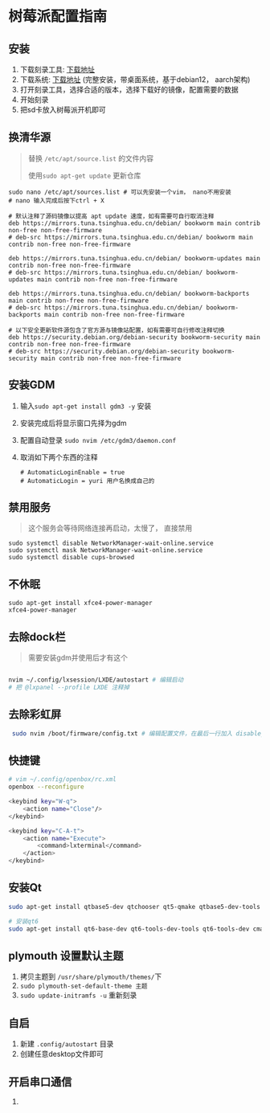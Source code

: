 # 树莓派配置指南

## 安装

1. 下载刻录工具: [下载地址](https://www.raspberrypi.com/software/)
2. 下载系统: [下载地址](https://downloads.raspberrypi.com/raspios_arm64/images/raspios_arm64-2024-07-04/2024-07-04-raspios-bookworm-arm64.img.xz) (完整安装，带桌面系统，基于debian12， aarch架构)
3. 打开刻录工具，选择合适的版本，选择下载好的镜像，配置需要的数据
4. 开始刻录
5. 把sd卡放入树莓派开机即可

## 换清华源

> 替换 `/etc/apt/source.list` 的文件内容
>
> 使用`sudo apt-get update` 更新仓库

```shell
sudo nano /etc/apt/sources.list # 可以先安装一个vim， nano不用安装
# nano 输入完成后按下ctrl + X 

# 默认注释了源码镜像以提高 apt update 速度，如有需要可自行取消注释
deb https://mirrors.tuna.tsinghua.edu.cn/debian/ bookworm main contrib non-free non-free-firmware
# deb-src https://mirrors.tuna.tsinghua.edu.cn/debian/ bookworm main contrib non-free non-free-firmware

deb https://mirrors.tuna.tsinghua.edu.cn/debian/ bookworm-updates main contrib non-free non-free-firmware
# deb-src https://mirrors.tuna.tsinghua.edu.cn/debian/ bookworm-updates main contrib non-free non-free-firmware

deb https://mirrors.tuna.tsinghua.edu.cn/debian/ bookworm-backports main contrib non-free non-free-firmware
# deb-src https://mirrors.tuna.tsinghua.edu.cn/debian/ bookworm-backports main contrib non-free non-free-firmware

# 以下安全更新软件源包含了官方源与镜像站配置，如有需要可自行修改注释切换
deb https://security.debian.org/debian-security bookworm-security main contrib non-free non-free-firmware
# deb-src https://security.debian.org/debian-security bookworm-security main contrib non-free non-free-firmware
```

## 安装GDM

1. 输入`sudo apt-get install gdm3 -y` 安装

2. 安装完成后将显示窗口先择为gdm

3. 配置自动登录 `sudo nvim /etc/gdm3/daemon.conf`

4. 取消如下两个东西的注释

   ```
   # AutomaticLoginEnable = true
   # AutomaticLogin = yuri 用户名换成自己的
   ```

## 禁用服务

> 这个服务会等待网络连接再启动，太慢了， 直接禁用

```shell
sudo systemctl disable NetworkManager-wait-online.service
sudo systemctl mask NetworkManager-wait-online.service
sudo systemctl disable cups-browsed
```

## 不休眠

```shell
sudo apt-get install xfce4-power-manager
xfce4-power-manager
```

## 去除dock栏

> 需要安装gdm并使用后才有这个

```sh

nvim ~/.config/lxsession/LXDE/autostart # 编辑启动
# 把 @lxpanel --profile LXDE 注释掉
```

## 去除彩虹屏

```sh
 sudo nvim /boot/firmware/config.txt # 编辑配置文件，在最后一行加入 disable_splash=1
```

## 快捷键

```bash
# vim ~/.config/openbox/rc.xml
openbox --reconfigure

<keybind key="W-q">
    <action name="Close"/>
</keybind>

<keybind key="C-A-t">
    <action name="Execute">
        <command>lxterminal</command>
    </action>
</keybind>
```

## 安装Qt

```sh
sudo apt-get install qtbase5-dev qtchooser qt5-qmake qtbase5-dev-tools qtcreator qtdeclarative5-dev libqt5serialport5-dev # 安装串口包

# 安装qt6
sudo apt-get install qt6-base-dev qt6-tools-dev-tools qt6-tools-dev cmake

```

## plymouth 设置默认主题

1. 拷贝主题到 `/usr/share/plymouth/themes/`下
2. `sudo plymouth-set-default-theme 主题`
3. `sudo update-initramfs -u` 重新刻录

## 自启

1. 新建 `.config/autostart` 目录
2. 创建任意desktop文件即可

## 开启串口通信

1. 
